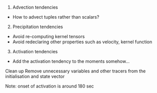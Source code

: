 
1. Advection tendencies
- How to advect tuples rather than scalars?

2. Precipitation tendencies
- Avoid re-computing kernel tensors
- Avoid redeclaring other properties such as velocity, kernel function

3. Activation tendencies
- Add the activation tendency to the moments somehow...

Clean up
Remove unnecessary variables and other tracers from the initialisation and state vector


Note: onset of activation is around 180 sec